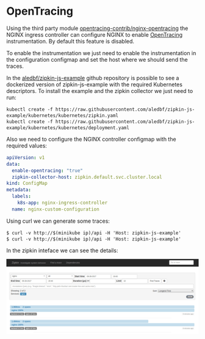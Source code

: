 # OpenTracing

Using the third party module [opentracing-contrib/nginx-opentracing](https://github.com/opentracing-contrib/nginx-opentracing) the NGINX ingress controller can configure NGINX to enable [OpenTracing](http://opentracing.io) instrumentation.
By default this feature is disabled.

To enable the instrumentation we just need to enable the instrumentation in the configuration configmap and set the host where we should send the traces.

In the [aledbf/zipkin-js-example](https://github.com/aledbf/zipkin-js-example) github repository is possible to see a dockerized version of zipkin-js-example with the required Kubernetes descriptors.
To install the example and the zipkin collector we just need to run:

```
kubectl create -f https://raw.githubusercontent.com/aledbf/zipkin-js-example/kubernetes/kubernetes/zipkin.yaml
kubectl create -f https://raw.githubusercontent.com/aledbf/zipkin-js-example/kubernetes/kubernetes/deployment.yaml
```

Also we need to configure the NGINX controller configmap with the required values:

```yaml
apiVersion: v1
data:
  enable-opentracing: "true"
  zipkin-collector-host: zipkin.default.svc.cluster.local
kind: ConfigMap
metadata:
  labels:
    k8s-app: nginx-ingress-controller
  name: nginx-custom-configuration
```

Using curl we can generate some traces:

```console
$ curl -v http://$(minikube ip)/api -H 'Host: zipkin-js-example'
$ curl -v http://$(minikube ip)/api -H 'Host: zipkin-js-example'
```

In the zipkin inteface we can see the details:

![zipkin screenshot](../images/zipkin-demo.png "zipkin collector screenshot")

